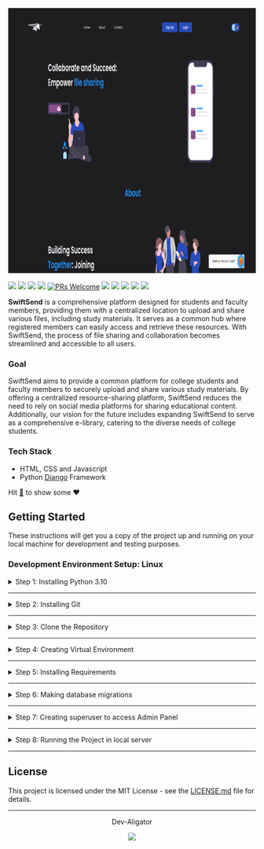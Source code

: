 <!-- Banner -->

<center><a href="https://github.com/Dev-Aligator/SwiftSend-Web" title="SwiftSend"><img src="./blog/demo/repo.png" width="960" height="540"></a></center>
<!-- style="max-width=100%;" -->
<!-- Status -->

[![](https://img.shields.io/github/license/Dev-Aligator/SwiftSend-Web?style=for-the-badge)]()
[![](https://img.shields.io/tokei/lines/github/Dev-Aligator/SwiftSend-Web?label=Lines%20of%20Code&style=for-the-badge)]()
[![](https://img.shields.io/github/issues-raw/Dev-Aligator/SwiftSend-Web?color=orange&style=for-the-badge)]()
[![](https://img.shields.io/github/issues-closed/Dev-Aligator/SwiftSend-Web?style=for-the-badge)]()
[![PRs Welcome](https://img.shields.io/badge/PRs-welcome-brightgreen.svg?style=for-the-badge)](https://github.com/Dev-Aligator/SwiftSend-Web/pulls)
[![](https://img.shields.io/github/issues-pr-closed-raw/Dev-Aligator/SwiftSend-Web?style=for-the-badge)]()
[![](https://img.shields.io/github/issues-pr/Dev-Aligator/SwiftSend-Web?style=for-the-badge)]()
[![](https://img.shields.io/github/forks/Dev-Aligator/SwiftSend-Web?style=for-the-badge)]()
[![](https://img.shields.io/github/stars/Dev-Aligator/SwiftSend-Web?style=for-the-badge)]()
[![](https://img.shields.io/website?style=for-the-badge&url=http://aligator.pythonanywhere.com/)](http://aligator.pythonanywhere.com/)

**SwiftSend** is a comprehensive platform designed for students and faculty members, providing them with a centralized location to upload and share various files, including study materials. It serves as a common hub where registered members can easily access and retrieve these resources. With SwiftSend, the process of file sharing and collaboration becomes streamlined and accessible to all users.

### Goal

SwiftSend aims to provide a common platform for college students and faculty members to securely upload and share various study materials. By offering a centralized resource-sharing platform, SwiftSend reduces the need to rely on social media platforms for sharing educational content. Additionally, our vision for the future includes expanding SwiftSend to serve as a comprehensive e-library, catering to the diverse needs of college students.

### Tech Stack

- HTML, CSS and Javascript
- Python <a href="https://docs.djangoproject.com/en/3.1/">Django</a> Framework

Hit <a href="#" title="Star SwiftSend" target="_self">:star2:</a> to show some :heart:

## Getting Started

These instructions will get you a copy of the project up and running on your local machine for development and testing purposes.

### Development Environment Setup: Linux


<details>
<summary>
Step 1: Installing Python 3.10
</summary>
<br>
Download <a href="https://www.python.org/downloads/">Python 3.10 or higher</a>
<br><br>

```bash
  sudo pacman -S python3
```

</ul>

Verify the installation from the command prompt (Terminal) using the following command,

```bash
  python --version
```

Installed version of python will be printed.
</details>

---

<details>
<summary>
Step 2: Installing Git
</summary>
<br>

```bash
  sudo pacman -S git
```

</details>

---

<details>
<summary>
Step 3: Clone the Repository
</summary>
<br>

```bash
  git clone https://github.com/Dev-Aligator/SwiftSend-Web
```

</details>

---


<details>
<summary>
Step 4: Creating Virtual Environment
</summary>
<br>
Install virtualenv
<br><br>

```bash
pip3 install virtualenv
```

Creating Virtual Environment named `myvenv`

```bash
virtualenv myvenv -p python3.7
```

To Activate `myvenv`

```bash
myvenv\Scripts\activate
```

To deactivate `myvenv`

```bash
deactivate
```
</details>

---

<details>
<summary>
Step 5: Installing Requirements
</summary>
<br>
Note: Before installing requirements, Make sure Virtual Environment is activated.
<br><br>

```bash
pip install -r requirements.txt
```
</details>

---

<details>
<summary>
Step 6: Making database migrations
</summary>
<br>

```bash
python manage.py makemigrations
python manage.py migrate
```
</details>

---

<details>
<summary>
Step 7: Creating superuser to access Admin Panel
</summary>
<br>

```bash
python manage.py createsuperuser
```
</details>

---

<details>
<summary>
Step 8: Running the Project in local server
</summary>
<br>
<b>Note:</b> Before running the project in local server, Make sure you activate the Virtual Environment.
<br><br>

```bash
python manage.py runserver
```
</details>

---


## License

This project is licensed under the MIT License - see the <a href="https://github.com/Dev-Aligator/SwiftSend-Web/LICENSE">LICENSE.md</a> file for details.

---

<p align="center">Dev-Aligator</p>
<p align="center">
<a href="https://github.com/Dev-Aligator/">
<img src="https://user-images.githubusercontent.com/58631762/120077716-60cded80-c0c9-11eb-983d-80dfa5862d8a.png" width="19">
</a>
</p>
